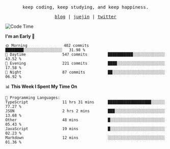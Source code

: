 <p align="center">
  <samp>
    <span>keep coding, keep studying, and keep happiness.</span>
  </samp>
</p>

<p align="center">
  <samp>
    <a href="https://deweyou.me">blog</a>  |
    <a href="https://juejin.cn/user/4309700183594366">juejin</a> |
    <a href="https://twitter.com/ouduidui">twitter</a>
  </samp>
</p>

<!--START_SECTION:waka-->
![Code Time](http://img.shields.io/badge/Code%20Time-5%2C123%20hrs%2049%20mins-blue)

**I'm an Early 🐤** 

```text
🌞 Morning                402 commits         ████████░░░░░░░░░░░░░░░░░   31.98 % 
🌆 Daytime                547 commits         ███████████░░░░░░░░░░░░░░   43.52 % 
🌃 Evening                221 commits         ████░░░░░░░░░░░░░░░░░░░░░   17.58 % 
🌙 Night                  87 commits          ██░░░░░░░░░░░░░░░░░░░░░░░   06.92 % 
```


📊 **This Week I Spent My Time On** 

```text
💬 Programming Languages: 
TypeScript               11 hrs 31 mins      ███████████████████░░░░░░   77.27 % 
JSON                     2 hrs 2 mins        ███░░░░░░░░░░░░░░░░░░░░░░   13.68 % 
Other                    48 mins             █░░░░░░░░░░░░░░░░░░░░░░░░   05.43 % 
JavaScript               19 mins             █░░░░░░░░░░░░░░░░░░░░░░░░   02.23 % 
Markdown                 12 mins             ░░░░░░░░░░░░░░░░░░░░░░░░░   01.36 % 
```


<!--END_SECTION:waka-->
